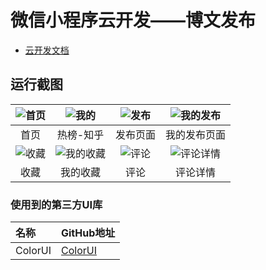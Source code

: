 # 微信小程序云开发——博文发布

- [云开发文档](https://developers.weixin.qq.com/miniprogram/dev/wxcloud/basis/getting-started.html)

## 运行截图

| ![首页](https://github.com/joudev/miniprogram-blog/blob/master/screenshots/Snipaste_2019-09-27_01-30-07.png) | ![我的](https://github.com/joudev/miniprogram-blog/blob/master/screenshots/Snipaste_2019-09-27_01-25-16.png) | ![发布](https://github.com/joudev/miniprogram-blog/blob/master/screenshots/Snipaste_2019-09-27_01-27-29.png) | ![我的发布](https://github.com/joudev/miniprogram-blog/blob/master/screenshots/Snipaste_2019-09-27_01-27-47.png) |
| :----------------------------------------------------------: | :----------------------------------------------------------: | :----------------------------------------------------------: | :----------------------------------------------------------: |
|                             首页                             |                          热榜-知乎                           |                           发布页面                           |                         我的发布页面                         |
| ![收藏](https://github.com/joudev/miniprogram-blog/blob/master/screenshots/Snipaste_2019-09-27_01-37-34.png) | ![我的收藏](https://github.com/joudev/miniprogram-blog/blob/master/screenshots/Snipaste_2019-09-27_01-37-41.png) | ![评论](https://github.com/joudev/miniprogram-blog/blob/master/screenshots/Snipaste_2019-09-27_01-30-52.png) | ![评论详情](https://github.com/joudev/miniprogram-blog/blob/master/screenshots/Snipaste_2019-09-27_01-33-56.png) |
|                             收藏                             |                           我的收藏                           |                             评论                             |                           评论详情                           |

### 使用到的第三方UI库


| 名称    | GitHub地址                                     |
| :------ | :--------------------------------------------- |
| ColorUI | [ColorUI](https://github.com/weilanwl/ColorUI) |

